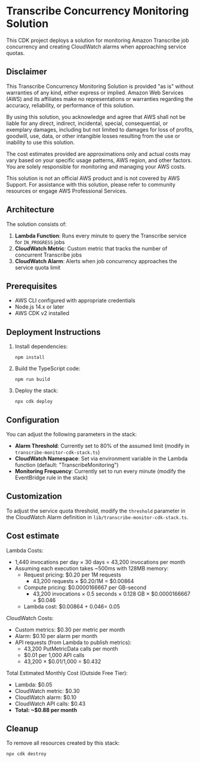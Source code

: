 # Transcribe Concurrency Monitoring Solution

This CDK project deploys a solution for monitoring Amazon Transcribe job concurrency and creating CloudWatch alarms when approaching service quotas.

## Disclaimer

This Transcribe Concurrency Monitoring Solution is provided "as is" without warranties of any kind, either express or implied. Amazon Web Services (AWS) and its affiliates make no representations or warranties regarding the accuracy, reliability, or performance of this solution.

By using this solution, you acknowledge and agree that AWS shall not be liable for any direct, indirect, incidental, special, consequential, or exemplary damages, including but not limited to damages for loss of profits, goodwill, use, data, or other intangible losses resulting from the use or inability to use this solution.

The cost estimates provided are approximations only and actual costs may vary based on your specific usage patterns, AWS region, and other factors. You are solely responsible for monitoring and managing your AWS costs.

This solution is not an official AWS product and is not covered by AWS Support. For assistance with this solution, please refer to community resources or engage AWS Professional Services.

## Architecture

The solution consists of:

1. **Lambda Function**: Runs every minute to query the Transcribe service for `IN_PROGRESS` jobs
2. **CloudWatch Metric**: Custom metric that tracks the number of concurrent Transcribe jobs
3. **CloudWatch Alarm**: Alerts when job concurrency approaches the service quota limit

## Prerequisites

- AWS CLI configured with appropriate credentials
- Node.js 14.x or later
- AWS CDK v2 installed

## Deployment Instructions

1. Install dependencies:

   ```
   npm install
   ```

2. Build the TypeScript code:

   ```
   npm run build
   ```

3. Deploy the stack:
   ```
   npx cdk deploy
   ```

## Configuration

You can adjust the following parameters in the stack:

- **Alarm Threshold**: Currently set to 80% of the assumed limit (modify in `transcribe-monitor-cdk-stack.ts`)
- **CloudWatch Namespace**: Set via environment variable in the Lambda function (default: "TranscribeMonitoring")
- **Monitoring Frequency**: Currently set to run every minute (modify the EventBridge rule in the stack)

## Customization

To adjust the service quota threshold, modify the `threshold` parameter in the CloudWatch Alarm definition in `lib/transcribe-monitor-cdk-stack.ts`.

## Cost estimate

Lambda Costs:

- 1,440 invocations per day × 30 days = 43,200 invocations per month
- Assuming each execution takes ~500ms with 128MB memory:
  - Request pricing: $0.20 per 1M requests
    - 43,200 requests × $0.20/1M = $0.00864
  - Compute pricing: $0.0000166667 per GB-second
    - 43,200 invocations × 0.5 seconds × 0.128 GB × $0.0000166667 = $0.046
  - Lambda cost: $0.00864 + $0.046 = ~$0.05

CloudWatch Costs:

- Custom metrics: $0.30 per metric per month
- Alarm: $0.10 per alarm per month
- API requests (from Lambda to publish metrics):
  - 43,200 PutMetricData calls per month
  - $0.01 per 1,000 API calls
  - 43,200 × $0.01/1,000 = $0.432

Total Estimated Monthly Cost (Outside Free Tier):

- Lambda: $0.05
- CloudWatch metric: $0.30
- CloudWatch alarm: $0.10
- CloudWatch API calls: $0.43
- **Total: ~$0.88 per month**

## Cleanup

To remove all resources created by this stack:

```sh
npx cdk destroy
```
